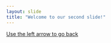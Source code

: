 ```yaml
---
layout: slide
title: "Welcome to our second slide!"
---
```

<a href="https://images.app.goo.gl/H9Vi7kV6YTCgV4UL6">
Use the left arrow to go back
